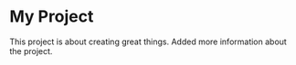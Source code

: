 # My Project

This project is about creating great things.
Added more information about the project.

